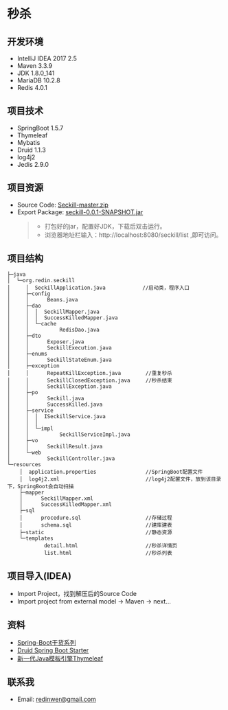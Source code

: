 # 秒杀

## 开发环境
- IntelliJ IDEA 2017 2.5
- Maven 3.3.9
- JDK 1.8.0_141
- MariaDB 10.2.8
- Redis 4.0.1

## 项目技术
- SpringBoot 1.5.7
- Thymeleaf 
- Mybatis
- Druid 1.1.3
- log4j2
- Jedis 2.9.0

## 项目资源
- Source Code:  [Seckill-master.zip](https://github.com/redinw/Seckill/archive/master.zip)
- Export Package:  [seckill-0.0.1-SNAPSHOT.jar](https://github.com/redinw/Seckill/releases/download/v0.0.1/seckill-0.0.1-SNAPSHOT.jar)
	>- 打包好的jar，配置好JDK，下载后双击运行。
	>- 浏览器地址栏输入：http://localhost:8080/seckill/list ,即可访问。

## 项目结构
```
├─java
│  └─org.redin.seckill
│     │  SeckillApplication.java            //启动类，程序入口
│     ├─config
│     │      Beans.java
│     ├─dao
│     │  │  SeckillMapper.java
│     │  │  SuccessKilledMapper.java
│     │  └─cache
│     │          RedisDao.java
│     ├─dto
│     │      Exposer.java
│     │      SeckillExecution.java
│     ├─enums
│     │      SeckillStateEnum.java
│     ├─exception
│     │      RepeatKillException.java        //重复秒杀
│     │      SeckillClosedException.java     //秒杀结束
│     │      SeckillException.java           
│     ├─po
│     │      Seckill.java
│     │      SuccessKilled.java
│     ├─service
│     │  │  ISeckillService.java
│     │  │  
│     │  └─impl
│     │          SeckillServiceImpl.java
│     ├─vo
│     │      SeckillResult.java
│     └─web
│            SeckillController.java
└─resources
    │  application.properties                //SpringBoot配置文件
    │  log4j2.xml                            //log4j2配置文件，放到该目录下，SpringBoot会自动扫描
    ├─mapper
    │      SeckillMapper.xml
    │      SuccessKilledMapper.xml
    ├─sql
    │      procedure.sql                     //存储过程
    │      schema.sql                        //建库建表
    ├─static                                 //静态资源
    └─templates
            detail.html                      //秒杀详情页
            list.html                        //秒杀列表
```
## 项目导入(IDEA)
- Import Project，找到解压后的Source Code
- Import project from external model -> Maven -> next...

## 资料
- [Spring-Boot干货系列](http://tengj.top/categories/springMVC%E5%B9%B2%E8%B4%A7%E7%B3%BB%E5%88%97/)
- [Druid Spring Boot Starter](https://github.com/alibaba/druid/tree/master/druid-spring-boot-starter)
- [新一代Java模板引擎Thymeleaf](https://www.tianmaying.com/tutorial/using-thymeleaf)

## 联系我
- Email:  redinwer@gmail.com